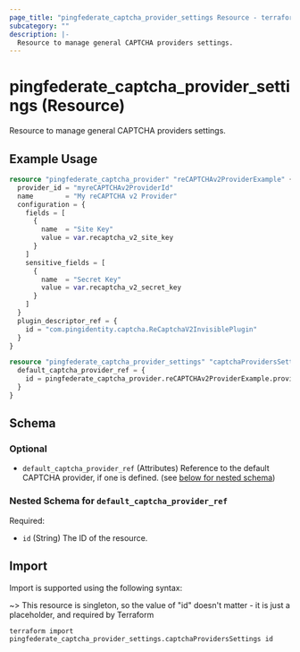 ```yaml
---
page_title: "pingfederate_captcha_provider_settings Resource - terraform-provider-pingfederate"
subcategory: ""
description: |-
  Resource to manage general CAPTCHA providers settings.
---
```


# pingfederate_captcha_provider_settings (Resource)

Resource to manage general CAPTCHA providers settings.

## Example Usage

```terraform
resource "pingfederate_captcha_provider" "reCAPTCHAv2ProviderExample" {
  provider_id = "myreCAPTCHAv2ProviderId"
  name        = "My reCAPTCHA v2 Provider"
  configuration = {
    fields = [
      {
        name  = "Site Key"
        value = var.recaptcha_v2_site_key
      }
    ]
    sensitive_fields = [
      {
        name  = "Secret Key"
        value = var.recaptcha_v2_secret_key
      }
    ]
  }
  plugin_descriptor_ref = {
    id = "com.pingidentity.captcha.ReCaptchaV2InvisiblePlugin"
  }
}

resource "pingfederate_captcha_provider_settings" "captchaProvidersSettings" {
  default_captcha_provider_ref = {
    id = pingfederate_captcha_provider.reCAPTCHAv2ProviderExample.provider_id
  }
}
```

<!-- schema generated by tfplugindocs -->
## Schema

### Optional

- `default_captcha_provider_ref` (Attributes) Reference to the default CAPTCHA provider, if one is defined. (see [below for nested schema](#nestedatt--default_captcha_provider_ref))

<a id="nestedatt--default_captcha_provider_ref"></a>
### Nested Schema for `default_captcha_provider_ref`

Required:

- `id` (String) The ID of the resource.

## Import

Import is supported using the following syntax:

~> This resource is singleton, so the value of "id" doesn't matter - it is just a placeholder, and required by Terraform

```shell
terraform import pingfederate_captcha_provider_settings.captchaProvidersSettings id
```